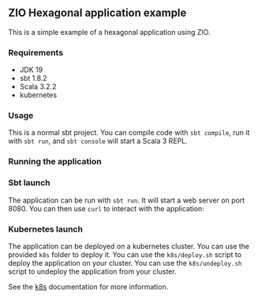 ## ZIO Hexagonal application example

This is a simple example of a hexagonal application using ZIO.

### Requirements

* JDK 19 
* sbt 1.8.2
* Scala 3.2.2
* kubernetes

### Usage

This is a normal sbt project. You can compile code with `sbt compile`, run it with `sbt run`, and `sbt console` will start a Scala 3 REPL.

### Running the application

### Sbt launch

The application can be run with `sbt run`. It will start a web server on port 8080. You can then use `curl` to interact with the application:

### Kubernetes launch

The application can be deployed on a kubernetes cluster. You can use the provided `k8s` folder to deploy it. You can use the `k8s/deploy.sh` script to deploy the application on your cluster. You can use the `k8s/undeploy.sh` script to undeploy the application from your cluster.

See the [k8s](docs/k8s.md) documentation for more information.



